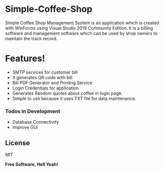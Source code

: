 # Simple-Coffee-Shop

Simple Coffee Shop Management System is an application which is created with WinForms using Visual Studio 2019 Community Edition. It is a billing software and management software which can be used by shop owners to maintain the track record.

# Features!

  - SMTP services for customer bill
  - It generates QR code with bill
  - Bill PDF Generator and Prinitng Service
  - Login Credentials for application
  - Generates Random quotes about coffee in login page.
  - Simple to use because it uses TXT file for data maintenance.


### Todos in Development

 - Database Connectivity
 - Improve GUI

License
----

MIT


**Free Software, Hell Yeah!**
